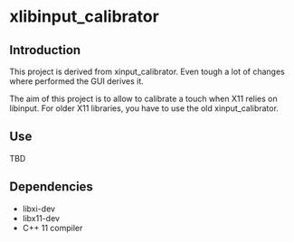 # xlibinput_calibrator

## Introduction

This project is derived from xinput_calibrator. Even tough a lot of changes where performed the GUI derives it.

The aim of this project is to allow to calibrate a touch when X11 relies on libinput.
For older X11 libraries, you have to use the
old xinput_calibrator.

## Use

TBD

## Dependencies
* libxi-dev
* libx11-dev
* C++ 11 compiler
